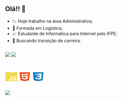 ## Olá!! 👋


- 📉 Hoje trabalho na área Administrativa;
- 🚚 Formada em Logística;
- 📈 Estudante de Informática para Internet pelo IFPE;
- 🚀 Buscando transição de carreira.
##

<div>
  <href= "https://https://github.com/DanielleFS">
  <img height="180em" src="https://github-readme-stats.vercel.app/api?username=daniellefs&show_icons=true&theme=panda"/>
  <img height="180em" src="https://github-readme-stats.vercel.app/api/top-langs/?username=daniellefs&layout=compact&langs_count=16&theme=panda"/>
</div>
    
##

<div style="display: inline_block"><br>
  <img align="center" alt="Js" height="30" width="40" src="https://raw.githubusercontent.com/devicons/devicon/master/icons/javascript/javascript-plain.svg">
  <img align="center" alt="HTML" height="30" width="40" src="https://raw.githubusercontent.com/devicons/devicon/master/icons/html5/html5-original.svg">
  <img align="center" alt="CSS" height="30" width="40" src="https://raw.githubusercontent.com/devicons/devicon/master/icons/css3/css3-original.svg">
</div>

##

<div> 
  <a href="https://www.linkedin.com/in/danielle-ferreirads/" target="_blank"><img src="https://img.shields.io/badge/-LinkedIn-%230077B5?style=for-the-badge&logo=linkedin&logoColor=white" target="_blank"></a> 
</div>

##

